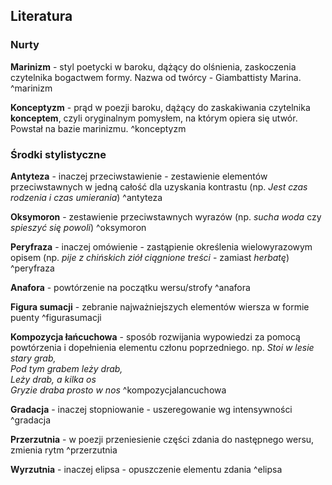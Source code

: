 ## Literatura
### Nurty
**Marinizm** - styl poetycki w baroku, dążący do olśnienia, zaskoczenia czytelnika bogactwem formy. Nazwa od twórcy - Giambattisty Marina. ^marinizm

**Konceptyzm** - prąd w poezji baroku, dążący do zaskakiwania czytelnika **konceptem**, czyli oryginalnym pomysłem, na którym opiera się utwór. Powstał na bazie marinizmu. ^konceptyzm

### Środki stylistyczne
**Antyteza** - inaczej przeciwstawienie - zestawienie elementów przeciwstawnych w jedną całość dla uzyskania kontrastu (np. *Jest czas rodzenia i czas umierania*) ^antyteza

**Oksymoron** - zestawienie przeciwstawnych wyrazów (np. *sucha woda* czy *spieszyć się powoli*) ^oksymoron

**Peryfraza** - inaczej omówienie - zastąpienie określenia wielowyrazowym opisem (np. *pije z chińskich ziół ciągnione treści* - zamiast *herbatę*) ^peryfraza

**Anafora** - powtórzenie na początku wersu/strofy ^anafora

**Figura sumacji** - zebranie najważniejszych elementów wiersza w formie puenty ^figurasumacji

**Kompozycja łańcuchowa** - sposób rozwijania wypowiedzi za pomocą powtórzenia i dopełnienia elementu członu poprzedniego. np. 
_Stoi w lesie stary grab,_  
_Pod tym grabem leży drab,_  
_Leży drab, a kilka os_  
_Gryzie draba prosto w nos_ ^kompozycjalancuchowa

**Gradacja** - inaczej stopniowanie - uszeregowanie wg intensywności ^gradacja

**Przerzutnia** - w poezji przeniesienie części zdania do następnego wersu, zmienia rytm ^przerzutnia

**Wyrzutnia** - inaczej elipsa - opuszczenie elementu zdania ^elipsa

